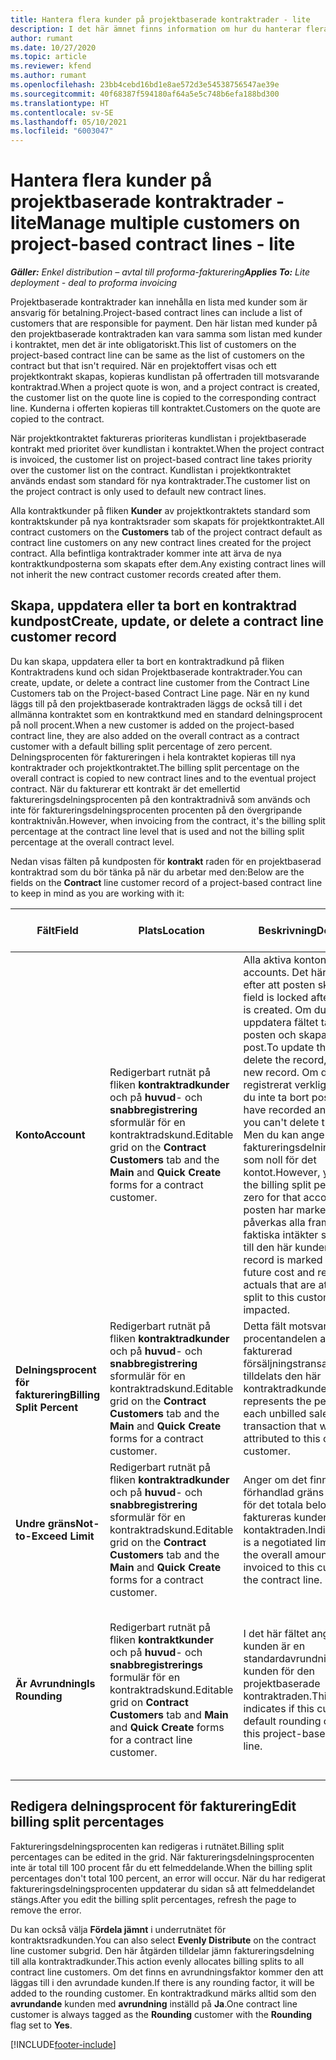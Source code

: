 ```yaml
---
title: Hantera flera kunder på projektbaserade kontraktrader - lite
description: I det här ämnet finns information om hur du hanterar flera kunder i projektbaserade kontraktrader.
author: rumant
ms.date: 10/27/2020
ms.topic: article
ms.reviewer: kfend
ms.author: rumant
ms.openlocfilehash: 23bb4cebd16bd1e8ae572d3e54538756547ae39e
ms.sourcegitcommit: 40f68387f594180af64a5e5c748b6efa188bd300
ms.translationtype: HT
ms.contentlocale: sv-SE
ms.lasthandoff: 05/10/2021
ms.locfileid: "6003047"
---
```

# <a name="manage-multiple-customers-on-project-based-contract-lines---lite"></a><span data-ttu-id="b5227-103">Hantera flera kunder på projektbaserade kontraktrader - lite</span><span class="sxs-lookup"><span data-stu-id="b5227-103">Manage multiple customers on project-based contract lines - lite</span></span>

<span data-ttu-id="b5227-104">_**Gäller:** Enkel distribution – avtal till proforma-fakturering_</span><span class="sxs-lookup"><span data-stu-id="b5227-104">_**Applies To:** Lite deployment - deal to proforma invoicing_</span></span>

<span data-ttu-id="b5227-105">Projektbaserade kontraktrader kan innehålla en lista med kunder som är ansvarig för betalning.</span><span class="sxs-lookup"><span data-stu-id="b5227-105">Project-based contract lines can include a list of customers that are responsible for payment.</span></span> <span data-ttu-id="b5227-106">Den här listan med kunder på den projektbaserade kontraktraden kan vara samma som listan med kunder i kontraktet, men det är inte obligatoriskt.</span><span class="sxs-lookup"><span data-stu-id="b5227-106">This list of customers on the project-based contract line can be same as the list of customers on the contract but that isn't required.</span></span> <span data-ttu-id="b5227-107">När en projektoffert visas och ett projektkontrakt skapas, kopieras kundlistan på offertraden till motsvarande kontraktrad.</span><span class="sxs-lookup"><span data-stu-id="b5227-107">When a project quote is won, and a project contract is created, the customer list on the quote line is copied to the corresponding contract line.</span></span> <span data-ttu-id="b5227-108">Kunderna i offerten kopieras till kontraktet.</span><span class="sxs-lookup"><span data-stu-id="b5227-108">Customers on the quote are copied to the contract.</span></span>

<span data-ttu-id="b5227-109">När projektkontraktet faktureras prioriteras kundlistan i projektbaserade kontrakt med prioritet över kundlistan i kontraktet.</span><span class="sxs-lookup"><span data-stu-id="b5227-109">When the project contract is invoiced, the customer list on project-based contract line takes priority over the customer list on the contract.</span></span> <span data-ttu-id="b5227-110">Kundlistan i projektkontraktet används endast som standard för nya kontraktrader.</span><span class="sxs-lookup"><span data-stu-id="b5227-110">The customer list on the project contract is only used to default new contract lines.</span></span>

<span data-ttu-id="b5227-111">Alla kontraktkunder på fliken **Kunder** av projektkontraktets standard som kontraktskunder på nya kontraktsrader som skapats för projektkontraktet.</span><span class="sxs-lookup"><span data-stu-id="b5227-111">All contract customers on the **Customers** tab of the project contract default as contract line customers on any new contract lines created for the project contract.</span></span> <span data-ttu-id="b5227-112">Alla befintliga kontraktrader kommer inte att ärva de nya kontraktkundposterna som skapats efter dem.</span><span class="sxs-lookup"><span data-stu-id="b5227-112">Any existing contract lines will not inherit the new contract customer records created after them.</span></span>

## <a name="create-update-or-delete-a-contract-line-customer-record"></a><span data-ttu-id="b5227-113">Skapa, uppdatera eller ta bort en kontraktrad kundpost</span><span class="sxs-lookup"><span data-stu-id="b5227-113">Create, update, or delete a contract line customer record</span></span>

<span data-ttu-id="b5227-114">Du kan skapa, uppdatera eller ta bort en kontraktradkund på fliken Kontraktradens kund och sidan Projektbaserade kontraktrader.</span><span class="sxs-lookup"><span data-stu-id="b5227-114">You can create, update, or delete a contract line customer from the Contract Line Customers tab on the Project-based Contract Line page.</span></span> <span data-ttu-id="b5227-115">När en ny kund läggs till på den projektbaserade kontraktraden läggs de också till i det allmänna kontraktet som en kontraktkund med en standard delningsprocent på noll procent.</span><span class="sxs-lookup"><span data-stu-id="b5227-115">When a new customer is added on the project-based contract line, they are also added on the overall contract as a contract customer with a default billing split percentage of zero percent.</span></span> <span data-ttu-id="b5227-116">Delningsprocenten för faktureringen i hela kontraktet kopieras till nya kontraktrader och projektkontraktet.</span><span class="sxs-lookup"><span data-stu-id="b5227-116">The billing split percentage on the overall contract is copied to new contract lines and to the eventual project contract.</span></span> <span data-ttu-id="b5227-117">När du fakturerar ett kontrakt är det emellertid faktureringsdelningsprocenten på den kontraktradnivå som används och inte för faktureringsdelningsprocenten procenten på den övergripande kontraktnivån.</span><span class="sxs-lookup"><span data-stu-id="b5227-117">However, when invoicing from the contract, it's the billing split percentage at the contract line level that is used and not the billing split percentage at the overall contract level.</span></span>

<span data-ttu-id="b5227-118">Nedan visas fälten på kundposten för **kontrakt** raden för en projektbaserad kontraktrad som du bör tänka på när du arbetar med den:</span><span class="sxs-lookup"><span data-stu-id="b5227-118">Below are the fields on the **Contract** line customer record of a project-based contract line to keep in mind as you are working with it:</span></span>

| <span data-ttu-id="b5227-119">Fält</span><span class="sxs-lookup"><span data-stu-id="b5227-119">Field</span></span> | <span data-ttu-id="b5227-120">Plats</span><span class="sxs-lookup"><span data-stu-id="b5227-120">Location</span></span> | <span data-ttu-id="b5227-121">Beskrivning</span><span class="sxs-lookup"><span data-stu-id="b5227-121">Description</span></span> | <span data-ttu-id="b5227-122">Inverkan nedströms</span><span class="sxs-lookup"><span data-stu-id="b5227-122">Downstream impact</span></span> |
| --- | --- | --- | --- |
| <span data-ttu-id="b5227-123">**Konto**</span><span class="sxs-lookup"><span data-stu-id="b5227-123">**Account**</span></span> | <span data-ttu-id="b5227-124">Redigerbart rutnät på fliken **kontraktradkunder** och på **huvud**- och **snabbregistrering** sformulär för en kontraktradskund.</span><span class="sxs-lookup"><span data-stu-id="b5227-124">Editable grid on the **Contract Customers** tab and the **Main** and **Quick Create** forms for a contract customer.</span></span> | <span data-ttu-id="b5227-125">Alla aktiva konton.</span><span class="sxs-lookup"><span data-stu-id="b5227-125">All active accounts.</span></span> <span data-ttu-id="b5227-126">Det här fältet låses efter att posten skapas.</span><span class="sxs-lookup"><span data-stu-id="b5227-126">This field is locked after the record is created.</span></span> <span data-ttu-id="b5227-127">Om du vill uppdatera fältet tar du bort posten och skapar en ny post.</span><span class="sxs-lookup"><span data-stu-id="b5227-127">To update the field, delete the record, and create a new record.</span></span> <span data-ttu-id="b5227-128">Om du har registrerat verkliga värden kan du inte ta bort posten.</span><span class="sxs-lookup"><span data-stu-id="b5227-128">If you have recorded any actuals, you can't delete the record.</span></span> <span data-ttu-id="b5227-129">Men du kan ange en faktureringsdelningsprocenten som noll för det kontot.</span><span class="sxs-lookup"><span data-stu-id="b5227-129">However, you can mark the billing split percentage as zero for that account.</span></span> <span data-ttu-id="b5227-130">När posten har markerats som noll påverkas alla framtida och faktiska intäkter som hänförs till den här kunden.</span><span class="sxs-lookup"><span data-stu-id="b5227-130">When the record is marked as zero, any future cost and revenue actuals that are attributed or split to this customer are impacted.</span></span> | <span data-ttu-id="b5227-131">När du plockar ett konto från huvudkontolistan för att lägga till och spara dem läggs kontraktradkunden också till som en kontraktkund.</span><span class="sxs-lookup"><span data-stu-id="b5227-131">When you pick an account from the master list of accounts to add and save them, the contract line customer is also added as a contract customer.</span></span> <span data-ttu-id="b5227-132">Kontraktradkunder används när fakturor skapas.</span><span class="sxs-lookup"><span data-stu-id="b5227-132">Contract line customers are used when invoices are generated.</span></span> |
| <span data-ttu-id="b5227-133">**Delningsprocent för fakturering**</span><span class="sxs-lookup"><span data-stu-id="b5227-133">**Billing Split Percent**</span></span> | <span data-ttu-id="b5227-134">Redigerbart rutnät på fliken **kontraktradkunder** och på **huvud**- och **snabbregistrering** sformulär för en kontraktradskund.</span><span class="sxs-lookup"><span data-stu-id="b5227-134">Editable grid on the **Contract Customers** tab and the **Main** and **Quick Create** forms for a contract customer.</span></span> | <span data-ttu-id="b5227-135">Detta fält motsvarar procentandelen av varje fakturerad försäljningstransaktion som tilldelats den här kontraktradkunden.</span><span class="sxs-lookup"><span data-stu-id="b5227-135">This field represents the percentage of each unbilled sales transaction that will be attributed to this contract line customer.</span></span> | <span data-ttu-id="b5227-136">Kontraktradkunder och faktureringsdelningsprocent används när faktiska värden skapas efter godkännande och när fakturan har genererats.</span><span class="sxs-lookup"><span data-stu-id="b5227-136">Contract line customers and billing split percentages are used when actuals are created after approval and when the invoice is generated.</span></span> |
| <span data-ttu-id="b5227-137">**Undre gräns**</span><span class="sxs-lookup"><span data-stu-id="b5227-137">**Not-to-Exceed Limit**</span></span> | <span data-ttu-id="b5227-138">Redigerbart rutnät på fliken **kontraktradkunder** och på **huvud**- och **snabbregistrering** sformulär för en kontraktradskund.</span><span class="sxs-lookup"><span data-stu-id="b5227-138">Editable grid on the **Contract Customers** tab and the **Main** and **Quick Create** forms for a contract customer.</span></span> | <span data-ttu-id="b5227-139">Anger om det finns en förhandlad gräns eller ett tak för det totala belopp som ska faktureras kunden för kontaktraden.</span><span class="sxs-lookup"><span data-stu-id="b5227-139">Indicates if there is a negotiated limit or cap to the overall amount that will be invoiced to this customer for the contract line.</span></span> | <span data-ttu-id="b5227-140">Undre gränsen för kontraktradkunden används när faktiska värden skapas och fakturorna skapas.</span><span class="sxs-lookup"><span data-stu-id="b5227-140">The not-to-exceed limit for the contract line customer is used when actuals are created and the invoices are generated.</span></span> |
| <span data-ttu-id="b5227-141">**Är Avrundning**</span><span class="sxs-lookup"><span data-stu-id="b5227-141">**Is Rounding**</span></span> | <span data-ttu-id="b5227-142">Redigerbart rutnät på fliken **kontraktkunder** och på **huvud**- och **snabbregistrerings** formulär för en kontraktradskund.</span><span class="sxs-lookup"><span data-stu-id="b5227-142">Editable grid on **Contract Customers** tab and **Main** and **Quick Create** forms for a contract line customer.</span></span> | <span data-ttu-id="b5227-143">I det här fältet anges om kunden är en standardavrundning för kunden för den projektbaserade kontraktraden.</span><span class="sxs-lookup"><span data-stu-id="b5227-143">This field indicates if this customer is a default rounding customer for this project-based contract line.</span></span> | <span data-ttu-id="b5227-144">När du genererar ett faktiskt värde enligt faktureringsdelningsprocenten kan det finnas vissa avrundningsdifferenser.</span><span class="sxs-lookup"><span data-stu-id="b5227-144">When you generate an actual according to the billing split percentage, there may be some rounding differences.</span></span> <span data-ttu-id="b5227-145">Den här kunden avräknar avrundningsdifferenserna i det här fallet.</span><span class="sxs-lookup"><span data-stu-id="b5227-145">This customer is attributed the rounding differences in this case.</span></span> |

## <a name="edit-billing-split-percentages"></a><span data-ttu-id="b5227-146">Redigera delningsprocent för fakturering</span><span class="sxs-lookup"><span data-stu-id="b5227-146">Edit billing split percentages</span></span>

<span data-ttu-id="b5227-147">Faktureringsdelningsprocenten kan redigeras i rutnätet.</span><span class="sxs-lookup"><span data-stu-id="b5227-147">Billing split percentages can be edited in the grid.</span></span> <span data-ttu-id="b5227-148">När faktureringsdelningsprocenten inte är total till 100 procent får du ett felmeddelande.</span><span class="sxs-lookup"><span data-stu-id="b5227-148">When the billing split percentages don't total 100 percent, an error will occur.</span></span> <span data-ttu-id="b5227-149">När du har redigerat faktureringsdelningsprocenten uppdaterar du sidan så att felmeddelandet stängs.</span><span class="sxs-lookup"><span data-stu-id="b5227-149">After you edit the billing split percentages, refresh the page to remove the error.</span></span>

<span data-ttu-id="b5227-150">Du kan också välja **Fördela jämnt** i underrutnätet för kontraktsradkunden.</span><span class="sxs-lookup"><span data-stu-id="b5227-150">You can also select **Evenly Distribute** on the contract line customer subgrid.</span></span> <span data-ttu-id="b5227-151">Den här åtgärden tilldelar jämn faktureringsdelning till alla kontraktradkunder.</span><span class="sxs-lookup"><span data-stu-id="b5227-151">This action evenly allocates billing splits to all contract line customers.</span></span> <span data-ttu-id="b5227-152">Om det finns en avrundningsfaktor kommer den att läggas till i den avrundade kunden.</span><span class="sxs-lookup"><span data-stu-id="b5227-152">If there is any rounding factor, it will be added to the rounding customer.</span></span> <span data-ttu-id="b5227-153">En kontraktradkund märks alltid som den **avrundande** kunden med **avrundning** inställd på **Ja**.</span><span class="sxs-lookup"><span data-stu-id="b5227-153">One contract line customer is always tagged as the **Rounding** customer with the **Rounding** flag set to **Yes**.</span></span>


[!INCLUDE[footer-include](../../includes/footer-banner.md)]